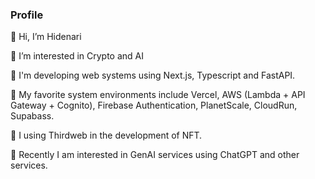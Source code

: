 ### Profile

👋 Hi, I’m Hidenari

👀 I’m interested in Crypto and AI

🌱 I'm developing web systems using Next.js, Typescript and FastAPI.

🌱 My favorite system environments include Vercel, AWS (Lambda + API Gateway + Cognito), Firebase Authentication, PlanetScale, CloudRun, Supabass.

🌱 I using Thirdweb in the development of NFT.

🌱 Recently I am interested in GenAI services using ChatGPT and other services.

